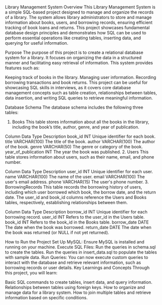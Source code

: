 Library Management System
Overview
This Library Management System is a simple SQL-based project designed to manage and organize the records of a library. The system allows library administrators to store and manage information about books, users, and borrowing records, ensuring efficient tracking of book loans and returns. This project showcases fundamental database design principles and demonstrates how SQL can be used to perform essential operations like creating tables, inserting data, and querying for useful information.

Purpose
The purpose of this project is to create a relational database system for a library. It focuses on organizing the data in a structured manner and facilitating easy retrieval of information. This system provides features such as:

Keeping track of books in the library.
Managing user information.
Recording borrowing transactions and book returns.
This project can be useful for showcasing SQL skills in interviews, as it covers core database management concepts such as table creation, relationships between tables, data insertion, and writing SQL queries to retrieve meaningful information.

Database Schema
The database schema includes the following three tables:

1. Books
This table stores information about all the books in the library, including the book’s title, author, genre, and year of publication.

Column	Data Type	Description
book_id	INT	Unique identifier for each book.
title	VARCHAR(100)	The title of the book.
author	VARCHAR(100)	The author of the book.
genre	VARCHAR(50)	The genre or category of the book.
year_of_publication	INT	The year the book was published.
2. Users
This table stores information about users, such as their name, email, and phone number.

Column	Data Type	Description
user_id	INT	Unique identifier for each user.
name	VARCHAR(100)	The name of the user.
email	VARCHAR(100)	The user's email address.
phone	VARCHAR(15)	The user's phone number.
3. BorrowingRecords
This table records the borrowing history of users, including which user borrowed which book, the borrow date, and the return date. The user_id and book_id columns reference the Users and Books tables, respectively, establishing relationships between them.

Column	Data Type	Description
borrow_id	INT	Unique identifier for each borrowing record.
user_id	INT	Refers to the user_id in the Users table.
book_id	INT	Refers to the book_id in the Books table.
borrow_date	DATE	The date when the book was borrowed.
return_date	DATE	The date when the book was returned (or NULL if not yet returned).

How to Run the Project
Set Up MySQL: Ensure MySQL is installed and running on your machine.
Execute SQL Files:
Run the queries in schema.sql to create the tables.
Run the queries in insert_data.sql to populate the tables with sample data.
Run Queries: You can now execute custom queries to interact with the database and retrieve relevant information, such as borrowing records or user details.
Key Learnings and Concepts
Through this project, you will learn:

Basic SQL commands to create tables, insert data, and query information.
Relationships between tables using foreign keys.
How to organize and manage data for a library system.
How to join multiple tables and retrieve information based on specific conditions.
